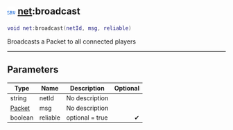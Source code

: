 ## ![server](../../.gitbook/assets/server.png) [net](net):broadcast

```lua
void net:broadcast(netId, msg, reliable)
```

Broadcasts a Packet to all connected players

------
## Parameters

| Type   | Name | Description | Optional |
| ------ | ---- | ----------- | -------: |
| string | netId | No description |  |
| [Packet](packet) | msg | No description |  |
| boolean | reliable | optional = true | ✔ |

